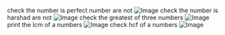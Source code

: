 check the number is perfect number are not
![Image](https://github.com/user-attachments/assets/082017a6-904f-4068-841f-1d95e6223444)
check the number is harshad are not
![Image](https://github.com/user-attachments/assets/891aaf0e-1093-461a-a0f8-85e2edbb72e3)
check the greatest of three numbers
![Image](https://github.com/user-attachments/assets/b9fa2a0e-f41b-42c2-8469-351966f90590)
print the lcm of a numbers
![Image](https://github.com/user-attachments/assets/24418d77-48c8-4272-adec-6e1fb21c14ef)
check hcf of a numbers
![Image](https://github.com/user-attachments/assets/1bac4652-aada-4264-a8ab-b8b841cb22a3)

